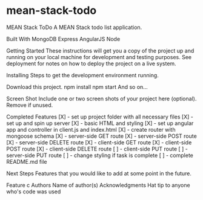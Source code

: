 # mean-stack-todo

MEAN Stack ToDo
A MEAN Stack todo list application.

Built With
MongoDB
Express
AngularJS
Node

Getting Started
These instructions will get you a copy of the project up and running on your local machine for development and testing purposes. See deployment for notes on how to deploy the project on a live system.

Installing
Steps to get the development environment running.

Download this project.
npm install
npm start
And so on...

Screen Shot
Include one or two screen shots of your project here (optional). Remove if unused.

Completed Features
[X] - set up project folder with all necessary files
[X] - set up and spin up server
[X] - basic HTML and styling
[X] - set up angular app and controller in client.js and index.html
[X] - create router with mongoose schema
[X] - server-side GET route
[X] - server-side POST route
[X] - server-side DELETE route
[X] - client-side GET route
[X] - client-side POST route
[X] - client-side DELETE route
[ ] - client-side PUT route
[ ] - server-side PUT route
[ ] - change styling if task is complete
[ ] - complete README.md file

Next Steps
Features that you would like to add at some point in the future.

 Feature c
Authors
Name of author(s)
Acknowledgments
Hat tip to anyone who's code was used